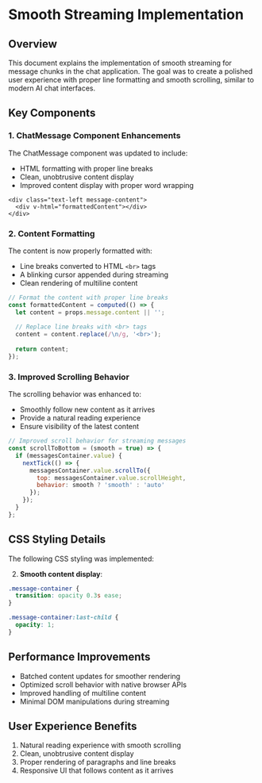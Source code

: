 # Smooth Streaming Implementation

## Overview
This document explains the implementation of smooth streaming for message chunks in the chat application. The goal was to create a polished user experience with proper line formatting and smooth scrolling, similar to modern AI chat interfaces.

## Key Components

### 1. ChatMessage Component Enhancements
The ChatMessage component was updated to include:
- HTML formatting with proper line breaks
- Clean, unobtrusive content display
- Improved content display with proper word wrapping

```vue
<div class="text-left message-content">
  <div v-html="formattedContent"></div>
</div>
```

### 2. Content Formatting
The content is now properly formatted with:
- Line breaks converted to HTML `<br>` tags
- A blinking cursor appended during streaming
- Clean rendering of multiline content

```javascript
// Format the content with proper line breaks
const formattedContent = computed(() => {
  let content = props.message.content || '';
  
  // Replace line breaks with <br> tags
  content = content.replace(/\n/g, '<br>');
  
  return content;
});
```

### 3. Improved Scrolling Behavior
The scrolling behavior was enhanced to:
- Smoothly follow new content as it arrives
- Provide a natural reading experience
- Ensure visibility of the latest content

```javascript
// Improved scroll behavior for streaming messages
const scrollToBottom = (smooth = true) => {
  if (messagesContainer.value) {
    nextTick(() => {
      messagesContainer.value.scrollTo({
        top: messagesContainer.value.scrollHeight,
        behavior: smooth ? 'smooth' : 'auto'
      });
    });
  }
};
```

## CSS Styling Details
The following CSS styling was implemented:

2. **Smooth content display**:
```css
.message-container {
  transition: opacity 0.3s ease;
}

.message-container:last-child {
  opacity: 1;
}
```

## Performance Improvements
- Batched content updates for smoother rendering
- Optimized scroll behavior with native browser APIs
- Improved handling of multiline content
- Minimal DOM manipulations during streaming

## User Experience Benefits
1. Natural reading experience with smooth scrolling
2. Clean, unobtrusive content display
3. Proper rendering of paragraphs and line breaks
4. Responsive UI that follows content as it arrives